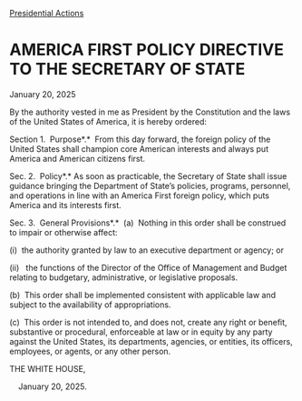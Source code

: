 [Presidential Actions](https://www.whitehouse.gov/presidential-actions/)

# 					AMERICA FIRST POLICY DIRECTIVE TO THE SECRETARY OF STATE				

January 20, 2025

By the authority vested in me as President by the Constitution and the laws of the United States of America, it is hereby ordered:

Section 1.  Purpose*.*  From this day forward, the foreign policy of the United States shall champion core American interests and always put America and American citizens first.

Sec. 2.  Policy*.* As soon as practicable, the Secretary of State shall issue guidance bringing the Department of State’s policies, programs, personnel, and operations in line with an America First foreign policy, which puts America and its interests first.

Sec. 3.  General Provisions*.*  (a)  Nothing in this order shall be construed to impair or otherwise affect:

(i)  the authority granted by law to an executive department or agency; or

(ii)   the functions of the Director of the Office of Management and Budget relating to budgetary, administrative, or legislative proposals.

(b)  This order shall be implemented consistent with applicable law and subject to the availability of appropriations.

(c)  This order is not intended to, and does not, create any right or benefit, substantive or procedural, enforceable at law or in equity by any party against the United States, its departments, agencies, or entities, its officers, employees, or agents, or any other person.

THE WHITE HOUSE,

    January 20, 2025.
